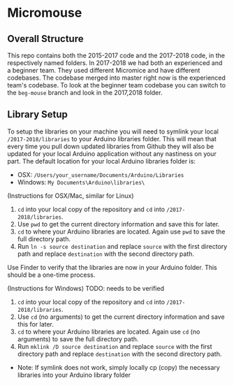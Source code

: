 # Micromouse

## Overall Structure

This repo contains both the 2015-2017 code and the 2017-2018 code, in the respectively named folders. In 2017-2018 we had both an experienced and a beginner team. They used different Micromice and have different codebases. The codebase merged into master right now is the experienced team's codebase. To look at the beginner team codebase you can switch to the `beg-mouse` branch and look in the 2017,2018 folder.

## Library Setup
To setup the libraries on your machine you will need to symlink your local `/2017-2018/libraries` to your Arduino libraries folder. This will mean that every time you pull down updated libraries from Github they will also be updated for your local Arduino application without any nastiness on your part. The default location for your local Arduino libraries folder is:
* OSX: `/Users/your_username/Documents/Arduino/Libraries`
* Windows: `My Documents\Arduino\libraries\`

(Instructions for OSX/Mac, similar for Linux)
1. `cd` into your local copy of the repository and `cd` into `/2017-2018/libraries`.
2. Use `pwd` to get the current directory information and save this for later.
3. `cd` to where your Arduino libraries are located. Again use `pwd` to save the full directory path.
4. Run `ln -s source destination` and replace `source` with the first directory path and replace `destination` with the second directory path.

Use Finder to verify that the libraries are now in your Arduino folder. This should be a one-time process.

(Instructions for Windows) TODO: needs to be verified
1. `cd` into your local copy of the repository and `cd` into `/2017-2018/libraries`.
2. Use `cd` (no arguments) to get the current directory information and save this for later.
3. `cd` to where your Arduino libraries are located. Again use `cd` (no arguments) to save the full directory path.
4. Run `mklink /D source destination` and replace `source` with the first directory path and replace `destination` with the second directory path.
* Note: If symlink does not work, simply locally cp (copy) the necessary libraries into your Arduino library folder
